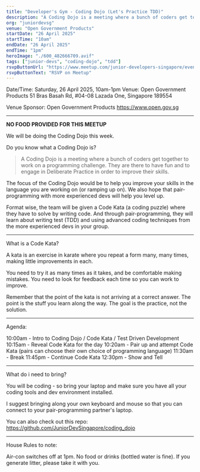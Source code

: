 ```yaml
---
title: "Developer's Gym - Coding Dojo (Let's Practice TDD)"
description: "A Coding Dojo is a meeting where a bunch of coders get together to work on a programming challenge. They are there to have fun and to engage in Deliberate Practice in order to improve their skills."
org: "juniordevsg"
venue: "Open Government Products"
startDate: "26 April 2025"
startTime: "10am"
endDate: "26 April 2025"
endTime: "1pm"
heroImage: "./600_482666709.avif"
tags: ["junior-devs", "coding-dojo", "tdd"]
rsvpButtonUrl: "https://www.meetup.com/junior-developers-singapore/events/307083061"
rsvpButtonText: "RSVP on Meetup"
---
```


Date/Time: Saturday, 26 April 2025, 10am-1pm
Venue: Open Government Products
51 Bras Basah Rd, #04-08 Lazada One, Singapore 189554

Venue Sponsor:
Open Government Products
https://www.open.gov.sg

---

**NO FOOD PROVIDED FOR THIS MEETUP**

We will be doing the Coding Dojo this week.

Do you know what a Coding Dojo is?

> A Coding Dojo is a meeting where a bunch of coders get together to work on a programming challenge. They are there to have fun and to engage in Deliberate Practice in order to improve their skills.

The focus of the Coding Dojo would be to help you improve your skills in the language you are working on (or ramping up on). We also hope that pair-programming with more experienced devs will help you level up.

Format wise, the team will be given a Code Kata (a coding puzzle) where they have to solve by writing code. And through pair-programming, they will learn about writing test (TDD) and using advanced coding techniques from the more experienced devs in your group.

---

What is a Code Kata?

A kata is an exercise in karate where you repeat a form many, many times, making little improvements in each.

You need to try it as many times as it takes, and be comfortable making mistakes. You need to look for feedback each time so you can work to improve.

Remember that the point of the kata is not arriving at a correct answer. The point is the stuff you learn along the way. The goal is the practice, not the solution.

---

Agenda:

10:00am - Intro to Coding Dojo / Code Kata / Test Driven Development
10:15am - Reveal Code Kata for the day
10:20am - Pair up and attempt Code Kata (pairs can choose their own choice of programming language)
11:30am - Break
11:45pm - Continue Code Kata
12:30pm - Show and Tell

---

What do i need to bring?

You will be coding - so bring your laptop and make sure you have all your coding tools and dev environment installed.

I suggest bringing along your own keyboard and mouse so that you can connect to your pair-programming partner's laptop.

You can also check out this repo: https://github.com/JuniorDevSingapore/coding_dojo

---

House Rules to note:

Air-con switches off at 1pm.
No food or drinks (bottled water is fine).
If you generate litter, please take it with you.
